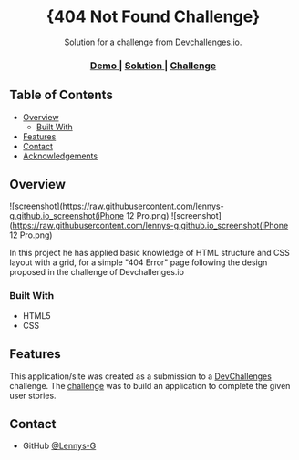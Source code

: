 <!-- Please update value in the {}  -->

<h1 align="center">{404 Not Found Challenge}</h1>

<div align="center">
   Solution for a challenge from  <a href="http://devchallenges.io" target="_blank">Devchallenges.io</a>.
</div>

<div align="center">
  <h3>
    <a href="https://{https://lennys-g.github.io/devChallenges/404-not-found-master/index.html}">
      Demo
    </a>
    <span> | </span>
    <a href="https://{https://devchallenges.io/solutions/Y1QlNkxYn5iqUusTzjbL}">
      Solution
    </a>
    <span> | </span>
    <a href="https://devchallenges.io/challenges/wBunSb7FPrIepJZAg0sY">
      Challenge
    </a>
  </h3>
</div>

<!-- TABLE OF CONTENTS -->

## Table of Contents

- [Overview](#overview)
  - [Built With](#built-with)
- [Features](#features)
- [Contact](#contact)
- [Acknowledgements](#acknowledgements)

<!-- OVERVIEW -->

## Overview

![screenshot](https://raw.githubusercontent.com/lennys-g.github.io_screenshot(iPhone 12 Pro.png)
![screenshot](https://raw.githubusercontent.com/lennys-g.github.io_screenshot(iPhone 12 Pro.png)

In this project he has applied basic knowledge of HTML structure and CSS layout with a grid, for a simple "404 Error" page following the design proposed in the challenge of Devchallenges.io

</div>

### Built With

<!-- This section should list any major frameworks that you built your project using. Here are a few examples.-->

- HTML5
- CSS

## Features

<!-- List the features of your application or follow the template. Don't share the figma file here :) -->

This application/site was created as a submission to a [DevChallenges](https://devchallenges.io/challenges) challenge. The [challenge](https://devchallenges.io/challenges/wBunSb7FPrIepJZAg0sY) was to build an application to complete the given user stories.

## Contact

- GitHub [@Lennys-G](https://github.com/Lennys-G)
